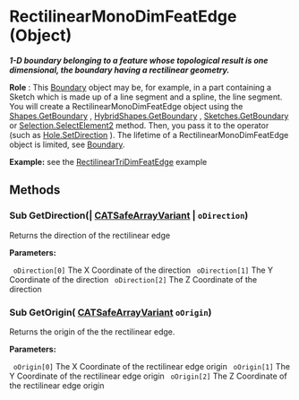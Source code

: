 # RectilinearMonoDimFeatEdge (Object)

**_1-D boundary belonging to a feature whose topological result is one dimensional, the boundary having a rectilinear geometry._**

**Role** : This [Boundary](../MecModInterfaces/interface_Boundary_14542.md) object may be, for example, in a part containing a Sketch which is made up of a line segment and a spline, the line segment. You will create a RectilinearMonoDimFeatEdge object using the [Shapes.GetBoundary](../MecModInterfaces/interface_Shapes_8122.htm#GetBoundary) , [HybridShapes.GetBoundary](../MecModInterfaces/interface_HybridShapes_30836.htm#GetBoundary) , [Sketches.GetBoundary](../MecModInterfaces/interface_Sketches_14228.htm#GetBoundary) or [Selection.SelectElement2](../InfInterfaces/interface_Selection_18040.htm#SelectElement2) method. Then, you pass it to the operator (such as [Hole.SetDirection](../PartInterfaces/interface_Hole_3612.htm#SetDirection) ). The lifetime of a RectilinearMonoDimFeatEdge object is limited, see [Boundary](../MecModInterfaces/interface_Boundary_14542.md).

**Example:** see the [RectilinearTriDimFeatEdge](../MecModInterfaces/interface_RectilinearTriDimFeatEdge_125698.md) example

## Methods

### Sub **GetDirection**(| [CATSafeArrayVariant](../System/typedef_CATSafeArrayVariant_73843.md) | `oDirection`)

   Returns the direction of the rectilinear edge

**Parameters:**

` oDirection[0]`      The X Coordinate of the direction
` oDirection[1]`      The Y Coordinate of the direction
` oDirection[2]`      The Z Coordinate of the direction

### Sub **GetOrigin**( [CATSafeArrayVariant](../System/typedef_CATSafeArrayVariant_73843.md)  `oOrigin`)

   Returns the origin of the the rectilinear edge.

**Parameters:**

` oOrigin[0]`      The X Coordinate of the rectilinear edge origin
` oOrigin[1]`      The Y Coordinate of the rectilinear edge origin
` oOrigin[2]`      The Z Coordinate of the rectilinear edge origin